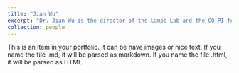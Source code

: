 ```yaml
---
title: "Jian Wu"
excerpt: "Dr. Jian Wu is the director of the Lamps-Lab and the CO-PI for the ETD project<br/><img src='/images/jianwu.png'>"
collection: people
---
```


This is an item in your portfolio. It can be have images or nice text. If you name the file .md, it will be parsed as markdown. If you name the file .html, it will be parsed as HTML. 

